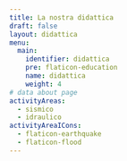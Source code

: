 ```yaml
---
title: La nostra didattica
draft: false
layout: didattica
menu:
  main:
    identifier: didattica
    pre: flaticon-education
    name: didattica
    weight: 4
# data about page
activityAreas:
  - sismico
  - idraulico
activityAreaICons:
  - flaticon-earthquake
  - flaticon-flood
---
```

